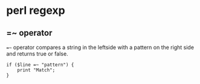 # perl regexp

## =~ operator

`=~` operator compares a string in the leftside
with a pattern on the right side and returns
true or false.

```
if ($line =~ "pattern") {
    print "Match";
}
```
